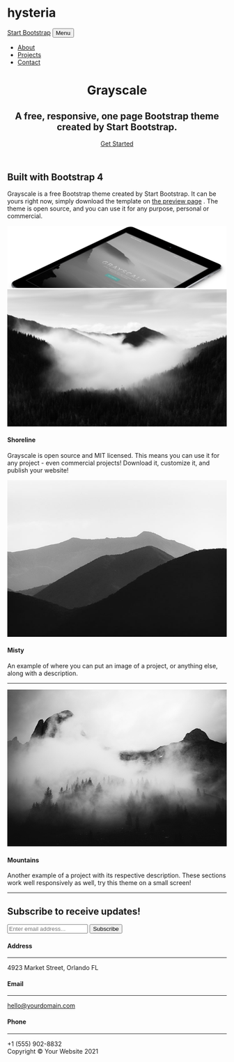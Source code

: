 # hysteria
<!DOCTYPE html>
<html lang="en">
    <head>
        <meta charset="utf-8" />
        <meta name="viewport" content="width=device-width, initial-scale=1, shrink-to-fit=no" />
        <meta name="description" content="" />
        <meta name="author" content="" />
        <title>Grayscale - Start Bootstrap Theme</title>
        <link rel="icon" type="image/x-icon" href="assets/img/favicon.ico" />
        <!-- Font Awesome icons (free version)-->
        <script src="https://use.fontawesome.com/releases/v5.15.3/js/all.js" crossorigin="anonymous"></script>
        <!-- Google fonts-->
        <link href="https://fonts.googleapis.com/css?family=Varela+Round" rel="stylesheet" />
        <link href="https://fonts.googleapis.com/css?family=Nunito:200,200i,300,300i,400,400i,600,600i,700,700i,800,800i,900,900i" rel="stylesheet" />
        <!-- Core theme CSS (includes Bootstrap)-->
        <link href="css/styles.css" rel="stylesheet" />
    </head>
    <body id="page-top">
        <!-- Navigation-->
        <nav class="navbar navbar-expand-lg navbar-light fixed-top" id="mainNav">
            <div class="container">
                <a class="navbar-brand js-scroll-trigger" href="#page-top">Start Bootstrap</a>
                <button class="navbar-toggler navbar-toggler-right" type="button" data-toggle="collapse" data-target="#navbarResponsive" aria-controls="navbarResponsive" aria-expanded="false" aria-label="Toggle navigation">
                    Menu
                    <i class="fas fa-bars"></i>
                </button>
                <div class="collapse navbar-collapse" id="navbarResponsive">
                    <ul class="navbar-nav ml-auto">
                        <li class="nav-item"><a class="nav-link js-scroll-trigger" href="#about">About</a></li>
                        <li class="nav-item"><a class="nav-link js-scroll-trigger" href="#projects">Projects</a></li>
                        <li class="nav-item"><a class="nav-link js-scroll-trigger" href="#signup">Contact</a></li>
                    </ul>
                </div>
            </div>
        </nav>
        <!-- Masthead-->
        <header class="masthead">
            <div class="container d-flex h-100 align-items-center">
                <div class="mx-auto text-center">
                    <h1 class="mx-auto my-0 text-uppercase">Grayscale</h1>
                    <h2 class="text-white-50 mx-auto mt-2 mb-5">A free, responsive, one page Bootstrap theme created by Start Bootstrap.</h2>
                    <a class="btn btn-primary js-scroll-trigger" href="#about">Get Started</a>
                </div>
            </div>
        </header>
        <!-- About-->
        <section class="about-section text-center" id="about">
            <div class="container">
                <div class="row">
                    <div class="col-lg-8 mx-auto">
                        <h2 class="text-white mb-4">Built with Bootstrap 4</h2>
                        <p class="text-white-50">
                            Grayscale is a free Bootstrap theme created by Start Bootstrap. It can be yours right now, simply download the template on
                            <a href="https://startbootstrap.com/theme/grayscale/">the preview page</a>
                            . The theme is open source, and you can use it for any purpose, personal or commercial.
                        </p>
                    </div>
                </div>
                <img class="img-fluid" src="assets/img/ipad.png" alt="..." />
            </div>
        </section>
        <!-- Projects-->
        <section class="projects-section bg-light" id="projects">
            <div class="container">
                <!-- Featured Project Row-->
                <div class="row align-items-center no-gutters mb-4 mb-lg-5">
                    <div class="col-xl-8 col-lg-7"><img class="img-fluid mb-3 mb-lg-0" src="assets/img/bg-masthead.jpg" alt="..." /></div>
                    <div class="col-xl-4 col-lg-5">
                        <div class="featured-text text-center text-lg-left">
                            <h4>Shoreline</h4>
                            <p class="text-black-50 mb-0">Grayscale is open source and MIT licensed. This means you can use it for any project - even commercial projects! Download it, customize it, and publish your website!</p>
                        </div>
                    </div>
                </div>
                <!-- Project One Row-->
                <div class="row justify-content-center no-gutters mb-5 mb-lg-0">
                    <div class="col-lg-6"><img class="img-fluid" src="assets/img/demo-image-01.jpg" alt="..." /></div>
                    <div class="col-lg-6">
                        <div class="bg-black text-center h-100 project">
                            <div class="d-flex h-100">
                                <div class="project-text w-100 my-auto text-center text-lg-left">
                                    <h4 class="text-white">Misty</h4>
                                    <p class="mb-0 text-white-50">An example of where you can put an image of a project, or anything else, along with a description.</p>
                                    <hr class="d-none d-lg-block mb-0 ml-0" />
                                </div>
                            </div>
                        </div>
                    </div>
                </div>
                <!-- Project Two Row-->
                <div class="row justify-content-center no-gutters">
                    <div class="col-lg-6"><img class="img-fluid" src="assets/img/demo-image-02.jpg" alt="..." /></div>
                    <div class="col-lg-6 order-lg-first">
                        <div class="bg-black text-center h-100 project">
                            <div class="d-flex h-100">
                                <div class="project-text w-100 my-auto text-center text-lg-right">
                                    <h4 class="text-white">Mountains</h4>
                                    <p class="mb-0 text-white-50">Another example of a project with its respective description. These sections work well responsively as well, try this theme on a small screen!</p>
                                    <hr class="d-none d-lg-block mb-0 mr-0" />
                                </div>
                            </div>
                        </div>
                    </div>
                </div>
            </div>
        </section>
        <!-- Signup-->
        <section class="signup-section" id="signup">
            <div class="container">
                <div class="row">
                    <div class="col-md-10 col-lg-8 mx-auto text-center">
                        <i class="far fa-paper-plane fa-2x mb-2 text-white"></i>
                        <h2 class="text-white mb-5">Subscribe to receive updates!</h2>
                        <form class="form-inline d-flex">
                            <input class="form-control flex-fill mr-0 mr-sm-2 mb-3 mb-sm-0" id="inputEmail" type="email" placeholder="Enter email address..." />
                            <button class="btn btn-primary mx-auto" type="submit">Subscribe</button>
                        </form>
                    </div>
                </div>
            </div>
        </section>
        <!-- Contact-->
        <section class="contact-section bg-black">
            <div class="container">
                <div class="row">
                    <div class="col-md-4 mb-3 mb-md-0">
                        <div class="card py-4 h-100">
                            <div class="card-body text-center">
                                <i class="fas fa-map-marked-alt text-primary mb-2"></i>
                                <h4 class="text-uppercase m-0">Address</h4>
                                <hr class="my-4" />
                                <div class="small text-black-50">4923 Market Street, Orlando FL</div>
                            </div>
                        </div>
                    </div>
                    <div class="col-md-4 mb-3 mb-md-0">
                        <div class="card py-4 h-100">
                            <div class="card-body text-center">
                                <i class="fas fa-envelope text-primary mb-2"></i>
                                <h4 class="text-uppercase m-0">Email</h4>
                                <hr class="my-4" />
                                <div class="small text-black-50"><a href="#!">hello@yourdomain.com</a></div>
                            </div>
                        </div>
                    </div>
                    <div class="col-md-4 mb-3 mb-md-0">
                        <div class="card py-4 h-100">
                            <div class="card-body text-center">
                                <i class="fas fa-mobile-alt text-primary mb-2"></i>
                                <h4 class="text-uppercase m-0">Phone</h4>
                                <hr class="my-4" />
                                <div class="small text-black-50">+1 (555) 902-8832</div>
                            </div>
                        </div>
                    </div>
                </div>
                <div class="social d-flex justify-content-center">
                    <a class="mx-2" href="#!"><i class="fab fa-twitter"></i></a>
                    <a class="mx-2" href="#!"><i class="fab fa-facebook-f"></i></a>
                    <a class="mx-2" href="#!"><i class="fab fa-github"></i></a>
                </div>
            </div>
        </section>
        <!-- Footer-->
        <footer class="footer bg-black small text-center text-white-50"><div class="container">Copyright &copy; Your Website 2021</div></footer>
        <!-- Bootstrap core JS-->
        <script src="https://code.jquery.com/jquery-3.5.1.min.js"></script>
        <script src="https://cdn.jsdelivr.net/npm/bootstrap@4.6.0/dist/js/bootstrap.bundle.min.js"></script>
        <!-- Third party plugin JS-->
        <script src="https://cdnjs.cloudflare.com/ajax/libs/animejs/3.2.1/anime.min.js"></script>
        <!-- Core theme JS-->
        <script src="js/scripts.js"></script>
    </body>
</html>

